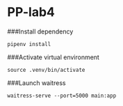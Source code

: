 # PP-lab4

###Install dependency

```pipenv install```

###Activate virtual environment

```source .venv/bin/activate```

###Launch waitress

```waitress-serve --port=5000 main:app```